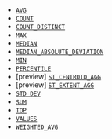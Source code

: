 * [`AVG`](../../esql-functions-operators.md#esql-avg)
* [`COUNT`](../../esql-functions-operators.md#esql-count)
* [`COUNT_DISTINCT`](../../esql-functions-operators.md#esql-count_distinct)
* [`MAX`](../../esql-functions-operators.md#esql-max)
* [`MEDIAN`](../../esql-functions-operators.md#esql-median)
* [`MEDIAN_ABSOLUTE_DEVIATION`](../../esql-functions-operators.md#esql-median_absolute_deviation)
* [`MIN`](../../esql-functions-operators.md#esql-min)
* [`PERCENTILE`](../../esql-functions-operators.md#esql-percentile)
* [preview] [`ST_CENTROID_AGG`](../../esql-functions-operators.md#esql-st_centroid_agg)
* [preview] [`ST_EXTENT_AGG`](../../esql-functions-operators.md#esql-st_extent_agg)
* [`STD_DEV`](../../esql-functions-operators.md#esql-std_dev)
* [`SUM`](../../esql-functions-operators.md#esql-sum)
* [`TOP`](../../esql-functions-operators.md#esql-top)
* [`VALUES`](../../esql-functions-operators.md#esql-values)
* [`WEIGHTED_AVG`](../../esql-functions-operators.md#esql-weighted_avg)

